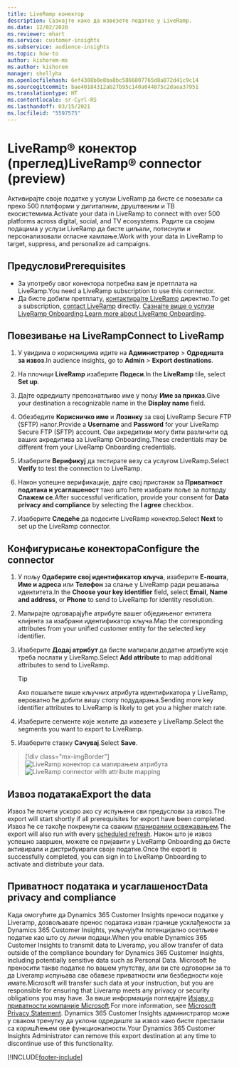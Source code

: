 ```yaml
---
title: LiveRamp конектор
description: Сазнајте како да извезете податке у LiveRamp.
ms.date: 12/02/2020
ms.reviewer: mhart
ms.service: customer-insights
ms.subservice: audience-insights
ms.topic: how-to
author: kishorem-ms
ms.author: kishorem
manager: shellyha
ms.openlocfilehash: 6ef4388b0e8ba8bc5866807765d8a872d41c9c14
ms.sourcegitcommit: bae40184312ab27b95c140a044875c2daea37951
ms.translationtype: HT
ms.contentlocale: sr-Cyrl-RS
ms.lasthandoff: 03/15/2021
ms.locfileid: "5597575"
---
```

# <a name="liverampreg-connector-preview"></a><span data-ttu-id="3a79c-103">LiveRamp&reg; конектор (преглед)</span><span class="sxs-lookup"><span data-stu-id="3a79c-103">LiveRamp&reg; connector (preview)</span></span>

<span data-ttu-id="3a79c-104">Активирајте своје податке у услузи LiveRamp да бисте се повезали са преко 500 платформи у дигиталним, друштвеним и ТВ екосистемима.</span><span class="sxs-lookup"><span data-stu-id="3a79c-104">Activate your data in LiveRamp to connect with over 500 platforms across digital, social, and TV ecosystems.</span></span> <span data-ttu-id="3a79c-105">Радите са својим подацима у услузи LiveRamp да бисте циљали, потиснули и персонализовали огласне кампање.</span><span class="sxs-lookup"><span data-stu-id="3a79c-105">Work with your data in LiveRamp to target, suppress, and personalize ad campaigns.</span></span>

## <a name="prerequisites"></a><span data-ttu-id="3a79c-106">Предуслови</span><span class="sxs-lookup"><span data-stu-id="3a79c-106">Prerequisites</span></span>

- <span data-ttu-id="3a79c-107">За употребу овог конектора потребна вам је претплата на LiveRamp.</span><span class="sxs-lookup"><span data-stu-id="3a79c-107">You need a LiveRamp subscription to use this connector.</span></span>
- <span data-ttu-id="3a79c-108">Да бисте добили претплату, [контактирајте LiveRamp](https://liveramp.com/contact/) директно.</span><span class="sxs-lookup"><span data-stu-id="3a79c-108">To get a subscription, [contact LiveRamp](https://liveramp.com/contact/) directly.</span></span> <span data-ttu-id="3a79c-109">[Сазнајте више о услузи LiveRamp Onboarding](https://liveramp.com/our-platform/data-onboarding/).</span><span class="sxs-lookup"><span data-stu-id="3a79c-109">[Learn more about LiveRamp Onboarding](https://liveramp.com/our-platform/data-onboarding/).</span></span>

## <a name="connect-to-liveramp"></a><span data-ttu-id="3a79c-110">Повезивање на LiveRamp</span><span class="sxs-lookup"><span data-stu-id="3a79c-110">Connect to LiveRamp</span></span>

1. <span data-ttu-id="3a79c-111">У увидима о корисницима идите на **Администратор** > **Одредишта за извоз**.</span><span class="sxs-lookup"><span data-stu-id="3a79c-111">In audience insights, go to **Admin** > **Export destinations**.</span></span>

1. <span data-ttu-id="3a79c-112">На плочици **LiveRamp** изаберите **Подеси**.</span><span class="sxs-lookup"><span data-stu-id="3a79c-112">In the **LiveRamp** tile, select **Set up**.</span></span>

1. <span data-ttu-id="3a79c-113">Дајте одредишту препознатљиво име у пољу **Име за приказ**.</span><span class="sxs-lookup"><span data-stu-id="3a79c-113">Give your destination a recognizable name in the **Display name** field.</span></span>

1. <span data-ttu-id="3a79c-114">Обезбедите **Корисничко име** и **Лозинку** за свој LiveRamp Secure FTP (SFTP) налог.</span><span class="sxs-lookup"><span data-stu-id="3a79c-114">Provide a **Username** and **Password** for your LiveRamp Secure FTP (SFTP) account.</span></span>
<span data-ttu-id="3a79c-115">Ови акредитиви могу бити различити од ваших акредитива за LiveRamp Onboarding.</span><span class="sxs-lookup"><span data-stu-id="3a79c-115">These credentials may be different from your LiveRamp Onboarding credentials.</span></span>

1. <span data-ttu-id="3a79c-116">Изаберите **Верификуј** да тестирате везу са услугом LiveRamp.</span><span class="sxs-lookup"><span data-stu-id="3a79c-116">Select **Verify** to test the connection to LiveRamp.</span></span>

1. <span data-ttu-id="3a79c-117">Након успешне верификације, дајте свој пристанак за **Приватност података и усаглашеност** тако што ћете изабрати поље за потврду **Слажем се**.</span><span class="sxs-lookup"><span data-stu-id="3a79c-117">After successful verification, provide your consent for **Data privacy and compliance** by selecting the **I agree** checkbox.</span></span>

1. <span data-ttu-id="3a79c-118">Изаберите **Следеће** да подесите LiveRamp конектор.</span><span class="sxs-lookup"><span data-stu-id="3a79c-118">Select **Next** to set up the LiveRamp connector.</span></span>

## <a name="configure-the-connector"></a><span data-ttu-id="3a79c-119">Конфигурисање конектора</span><span class="sxs-lookup"><span data-stu-id="3a79c-119">Configure the connector</span></span>

1. <span data-ttu-id="3a79c-120">У пољу **Одаберите свој идентификатор кључа**, изаберите **Е-пошта**, **Име и адреса** или **Телефон** за слање у LiveRamp ради решавања идентитета.</span><span class="sxs-lookup"><span data-stu-id="3a79c-120">In the **Choose your key identifier** field, select **Email**,  **Name and address**, or **Phone** to send to LiveRamp for identity resolution.</span></span>

1. <span data-ttu-id="3a79c-121">Мапирајте одговарајуће атрибуте вашег обједињеног ентитета клијента за изабрани идентификатор кључа.</span><span class="sxs-lookup"><span data-stu-id="3a79c-121">Map the corresponding attributes from your unified customer entity for the selected key identifier.</span></span>

1. <span data-ttu-id="3a79c-122">Изаберите **Додај атрибут** да бисте мапирали додатне атрибуте које треба послати у LiveRamp.</span><span class="sxs-lookup"><span data-stu-id="3a79c-122">Select **Add attribute** to map additional attributes to send to LiveRamp.</span></span>

   > [!TIP]
   > <span data-ttu-id="3a79c-123">Ако пошаљете више кључних атрибута идентификатора у LiveRamp, вероватно ће добити вишу стопу подударања.</span><span class="sxs-lookup"><span data-stu-id="3a79c-123">Sending more key identifier attributes to LiveRamp is likely to get you a higher match rate.</span></span>

1. <span data-ttu-id="3a79c-124">Изаберите сегменте које желите да извезете у LiveRamp.</span><span class="sxs-lookup"><span data-stu-id="3a79c-124">Select the segments you want to export to LiveRamp.</span></span>

1. <span data-ttu-id="3a79c-125">Изаберите ставку **Сачувај**.</span><span class="sxs-lookup"><span data-stu-id="3a79c-125">Select **Save**.</span></span>

> [!div class="mx-imgBorder"]
> <span data-ttu-id="3a79c-126">![LiveRamp конектор са мапирањем атрибута](media/export-liveramp-segments.png "LiveRamp конектор са мапирањем атрибута")</span><span class="sxs-lookup"><span data-stu-id="3a79c-126">![LiveRamp connector with attribute mapping](media/export-liveramp-segments.png "LiveRamp connector with attribute mapping")</span></span>

## <a name="export-the-data"></a><span data-ttu-id="3a79c-127">Извоз података</span><span class="sxs-lookup"><span data-stu-id="3a79c-127">Export the data</span></span>

<span data-ttu-id="3a79c-128">Извоз ће почети ускоро ако су испуњени сви предуслови за извоз.</span><span class="sxs-lookup"><span data-stu-id="3a79c-128">The export will start shortly if all prerequisites for export have been completed.</span></span> <span data-ttu-id="3a79c-129">Извоз ће се такође покренути са сваким [планираним освежавањем](system.md#schedule-tab).</span><span class="sxs-lookup"><span data-stu-id="3a79c-129">The export will also run with every [scheduled refresh](system.md#schedule-tab).</span></span>
<span data-ttu-id="3a79c-130">Након што је извоз успешно завршен, можете се пријавити у LiveRamp Onboarding да бисте активирали и дистрибуирали своје податке.</span><span class="sxs-lookup"><span data-stu-id="3a79c-130">Once the export is successfully completed, you can sign in to LiveRamp Onboarding to activate and distribute your data.</span></span>

## <a name="data-privacy-and-compliance"></a><span data-ttu-id="3a79c-131">Приватност података и усаглашеност</span><span class="sxs-lookup"><span data-stu-id="3a79c-131">Data privacy and compliance</span></span>

<span data-ttu-id="3a79c-132">Када омогућите да Dynamics 365 Customer Insights преноси податке у Liveramp, дозвољавате пренос података изван границе усклађености за Dynamics 365 Customer Insights, укључујући потенцијално осетљиве податке као што су лични подаци.</span><span class="sxs-lookup"><span data-stu-id="3a79c-132">When you enable Dynamics 365 Customer Insights to transmit data to Liveramp, you allow transfer of data outside of the compliance boundary for Dynamics 365 Customer Insights, including potentially sensitive data such as Personal Data.</span></span> <span data-ttu-id="3a79c-133">Microsoft ће преносити такве податке по вашем упутству, али ви сте одговорни за то да Liveramp испуњава све обавезе приватности или безбедности које имате.</span><span class="sxs-lookup"><span data-stu-id="3a79c-133">Microsoft will transfer such data at your instruction, but you are responsible for ensuring that Liveramp meets any privacy or security obligations you may have.</span></span> <span data-ttu-id="3a79c-134">За више информација погледајте [Изјаву о приватности компаније Microsoft](https://go.microsoft.com/fwlink/?linkid=396732).</span><span class="sxs-lookup"><span data-stu-id="3a79c-134">For more information, see [Microsoft Privacy Statement](https://go.microsoft.com/fwlink/?linkid=396732).</span></span>
<span data-ttu-id="3a79c-135">Dynamics 365 Customer Insights администратор може у сваком тренутку да уклони одредиште за извоз како бисте престали са коришћењем ове функционалности.</span><span class="sxs-lookup"><span data-stu-id="3a79c-135">Your Dynamics 365 Customer Insights Administrator can remove this export destination at any time to discontinue use of this functionality.</span></span>

[!INCLUDE[footer-include](../includes/footer-banner.md)]